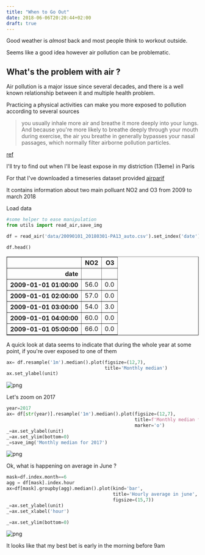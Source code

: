 ```yaml
---
title: "When to Go Out"
date: 2018-06-06T20:20:44+02:00
draft: true
---
```



Good weather is *almost* back and most people think to workout outside.

Seems like a good idea however air pollution can be problematic.

## What's the problem with air ?

Air pollution is a major issue since several decades, and there is a well known relationship between it and multiple health problem.

Practicing a physical activities can make you more exposed to pollution according to several sources

>you usually inhale more air and breathe it more deeply into your lungs. And because you're more likely to breathe deeply through your mouth during exercise, the air you breathe in generally bypasses your nasal passages, which normally filter airborne pollution particles.

[ref](https://www.mayoclinic.org/healthy-lifestyle/fitness/expert-answers/air-pollution-and-exercise/faq-20058563)

I'll try to find out when I'll be least expose in my distriction (13eme) in Paris

For that I've downloaded a timeseries dataset provided [airparif](www.airparif.assos.fr)

It contains information about two main polluant NO2 and O3 from 2009 to march 2018

Load data

```python
#some helper to ease manipulation
from utils import read_air,save_img
```


```python
df = read_air('data/20090101_20180301-PA13_auto.csv').set_index('date')
```

```python
df.head()
```




<div>
<style scoped>
    .dataframe tbody tr th:only-of-type {
        vertical-align: middle;
    }

    .dataframe tbody tr th {
        vertical-align: top;
    }

    .dataframe thead th {
        text-align: right;
    }
</style>
<table border="1" class="dataframe">
  <thead>
    <tr style="text-align: right;">
      <th></th>
      <th>NO2</th>
      <th>O3</th>
    </tr>
    <tr>
      <th>date</th>
      <th></th>
      <th></th>
    </tr>
  </thead>
  <tbody>
    <tr>
      <th>2009-01-01 01:00:00</th>
      <td>56.0</td>
      <td>0.0</td>
    </tr>
    <tr>
      <th>2009-01-01 02:00:00</th>
      <td>57.0</td>
      <td>0.0</td>
    </tr>
    <tr>
      <th>2009-01-01 03:00:00</th>
      <td>54.0</td>
      <td>3.0</td>
    </tr>
    <tr>
      <th>2009-01-01 04:00:00</th>
      <td>60.0</td>
      <td>0.0</td>
    </tr>
    <tr>
      <th>2009-01-01 05:00:00</th>
      <td>66.0</td>
      <td>0.0</td>
    </tr>
  </tbody>
</table>
</div>



A quick look at data seems to indicate that during the whole year at some point, if you're over exposed to one of them


```python
ax= df.resample('1m').median().plot(figsize=(12,7),
                                    title='Monthly median')
ax.set_ylabel(unit)
```


![png](/img/air_quality/monthly-median.png)


Let's zoom on 2017


```python
year=2017
ax= df[str(year)].resample('1m').median().plot(figsize=(12,7),
                                               title=f'Monthly median for {year}',
                                               marker='o')
_=ax.set_ylabel(unit)
_=ax.set_ylim(bottom=0)
_=save_img('Monthly median for 2017')
```


![png](/img/air_quality/monthly-median-for-2017.png)


Ok, what is happening on average in June ?


```python
mask=df.index.month==6
agg = df[mask].index.hour
ax=df[mask].groupby(agg).median().plot(kind='bar',
                                       title='Hourly average in june',
                                       figsize=(15,7))
_=ax.set_ylabel(unit)
_=ax.set_xlabel('hour')

_=ax.set_ylim(bottom=0)
```


![png](/img/air_quality/hourly-average-in-june.png)


It looks like that my best bet is early in the morning before 9am
